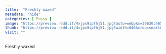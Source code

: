 ```yaml
---
title:  "Freshly waxed"
metadate: "hide"
categories: [ Pussy ]
image: "https://preview.redd.it/4xjpx9ipfhj51.jpg?auto=webp&s=39630c46582dbea49f5f461ec1d9b30d4e3a2c02"
thumb: "https://preview.redd.it/4xjpx9ipfhj51.jpg?width=640&crop=smart&auto=webp&s=7bbb9bb8152baf5194c317f4088fd308c76d07f4"
visit: ""
---
```

Freshly waxed
